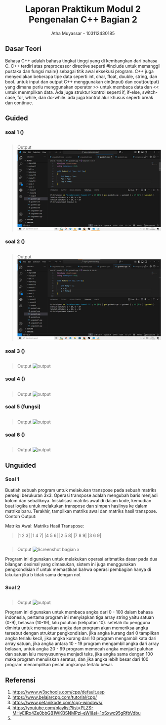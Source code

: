 # <h1 align="center">Laporan Praktikum Modul 2 <br> Pengenalan C++ Bagian 2 </h1>
<p align="center">Atha Muyassar - 103112430185</p>

## Dasar Teori

Bahasa C++ adalah bahasa tingkat tinggi yang di kembangkan dari bahasa C. C++ terdiri atas preprocessor directive seperti #include <iostream> untuk memanggil pustaka dan fungsi main() sebagai titik awal eksekusi program. C++ juga menyediakan beberapa tipe data seperti int, char, float, double, string, dan bool. untuk input dan output C++ menggunakan cin(input) dan cout(output) yang dimana perlu menggunakan operator >> untuk membaca data dan << untuk menmpilkan data. Ada juga struktur kontrol seperti if, if-else, switch-case, for, while, dan do-while. ada juga kontrol alur khusus seperti break dan continue.

## Guided

### soal 1 ()

```go

```
>Output
>![output](output/gu_1.jpg)

### soal 2 ()

```go

```
>Output
>![output](output/gu_2.jpg)

### soal 3 ()

```go

```
>Output
>![output](output/gu_3.jpg)

### soal 4 ()

```go

```
>Output
>![output](output/gu_4.jpg)

### soal 5 (fungsi)

```go

```
>Output
>![output](output/gu_5.jpg)

### soal 6 ()

```go

```
>Output
>![output](output/gu_6.jpg)

## Unguided

### Soal 1
Buatlah sebuah program untuk melakukan transpose pada sebuah matriks persegi berukuran 3x3. Operasi transpose adalah mengubah baris menjadi kolom dan sebaliknya. Inisialisasi matriks awal di dalam kode, kemudian buat logika untuk melakukan transpose dan simpan hasilnya ke dalam matriks baru. Terakhir, tampilkan matriks awal dan matriks hasil transpose.
Contoh Output:

Matriks Awal:        Matriks Hasil Transpose:
> |1 2 3|              |1 4 7|
> |4 5 6|              |2 5 8|
> |7 8 9|              |3 6 9|

```go

```

> Output
> ![Screenshot bagian x](output/2.jpg)

Program ini digunakan untuk melakukan operasi aritmatika dasar pada dua bilangan desimal yang dimasukan, sistem ini juga menggunakan pengkondisian if untuk memastikan bahwa operasi pembagian hanya di lakukan jika b tidak sama dengan nol.

### Soal 2

```go

```

> Output
> ![output](output/image.png)

Program ini digunakan untuk membaca angka dari 0 - 100 dalam bahasa indonesia, pertama program ini menyiapkan tiga array string yaitu satuan (0-9), belasan (10-19), lalu puluhan (kelipatan 10). setelah itu pengguna diminta untuk memasukan angka dan program akan memeriksa angka tersebut dengan struktur pengkondisian. jika angka kurang dari 0 tampilkan angka terlalu kecil, jika angka kurang dari 10 program mengambil kata dari array satuan, jika angka antara 10 - 19 program mengambil angka dari array belasan, untuk angka 20 - 99 program memecah angka menjadi puluhan dan satuan lalu menyusunnya menjadi teks, jika angka sama dengan 100 maka program menuliskan seratus, dan jika angka lebih besar dari 100 program menampilkan pesan angkanya terlalu besar.

## Referensi

1. https://www.w3schools.com/cpp/default.asp
2. https://www.belajarcpp.com/tutorial/cpp/
3. https://www.petanikode.com/cpp-windows/
4. https://youtube.com/playlist?list=PLZS-MHyEIRo4Ze0bbGB1WKBSNMPzi-eWI&si=1oSxwc95gRfbVdbu
5. 
